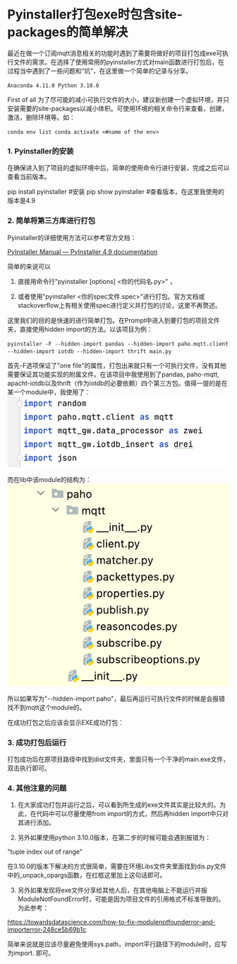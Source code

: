 # Pyinstaller打包exe时包含site-packages的简单解决

最近在做一个订阅mqtt消息相关的功能时遇到了需要将做好的项目打包成exe可执行文件的需求。在选择了使用常用的pyinstaller方式对main函数进行打包后，在过程当中遇到了一些问题和“坑”，在这里做一个简单的记录与分享。

`Anaconda 4.11.0
Python 3.10.0`

First of all
为了尽可能的减小可执行文件的大小，建议新创建一个虚拟环境，并只安装需要的site-packages以减小体积。可使用环境的相关命令行来查看，创建，激活，删除环境等。如：

`conda env list
conda activate <#name of the env>`

### 1. Pyinstaller的安装
在确保进入到了项目的虚拟环境中后，简单的使用命令行进行安装，完成之后可以查看当前版本。

pip install pyinstaller #安装
pip show pyinstaller #查看版本，在这里我使用的版本是4.9

### 2. 简单将第三方库进行打包
Pyinstaller的详细使用方法可以参考官方文档：

[PyInstaller Manual — PyInstaller 4.9 documentation](https://pyinstaller.readthedocs.io/en/stable/)

简单的来说可以

1. 直接用命令行"pyinstaller [options] <你的代码名.py>" ，

2. 或者使用"pyinstaller <你的spec文件.spec>"进行打包。官方文档或stackoverflow上有相关使用spec进行定义并打包的讨论，这里不再赘述。

这里我们的目的是快速的进行简单打包。在Prompt中进入到要打包的项目文件夹，直接使用hidden import的方法。以该项目为例：

`pyinstaller -F --hidden-import pandas --hidden-import paho.mqtt.client --hidden-import iotdb --hidden-import thrift main.py`

首先-F选项保证了"one file"的属性，打包出来就只有一个可执行文件，没有其他需要保证其功能实现的附属文件。在该项目中我使用到了pandas, paho-mqtt, apacht-iotdb以及thrift（作为iotdb的必要依赖）四个第三方包。值得一提的是在某一个module中，我使用了：
![This is an image](/PythonApplication/images/pic_01.png)

而在lib中该module的结构为：
![This is an image](/PythonApplication/images/pic_02.png)

所以如果写为"--hidden-import paho"，最后再运行可执行文件的时候是会报错找不到mqtt这个module的。

在成功打包之后应该会显示EXE成功打包：



### 3. 成功打包后运行
打包成功后在原项目路径中找到dist文件夹，里面只有一个干净的main.exe文件，双击执行即可。

### 4. 其他注意的问题
1. 在大家成功打包并运行之后，可以看到所生成的exe文件其实是比较大的。为此，在代码中可以尽量使用from <module name> import的方式，然后再hidden import中只对其进行添加。

2. 另外如果使用python 3.10.0版本，在第二步的时候可能会遇到报错为：

"tuple index out of range"

在3.10.0的版本下解决的方式很简单，需要在环境Libs文件夹里面找到dis.py文件中的_unpack_opargs函数，在红框这里加上这句话即可。



3. 另外如果发现将exe文件分享给其他人后，在其他电脑上不能运行并报ModuleNotFoundError时，可能是因为项目文件的引用格式不标准导致的。为此参考：

https://towardsdatascience.com/how-to-fix-modulenotfounderror-and-importerror-248ce5b69b1c

简单来说就是应该尽量避免使用sys.path，import平行路径下的module时，应写为import<this folder>.<this module.py> 即可。

​
